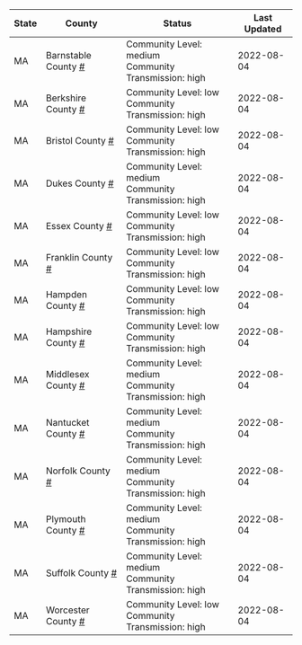 State | County | Status | Last Updated
--- | --- | --- | --- 
MA | Barnstable County <a href="#barnstable_county">#</a> | <a name="barnstable_county"></a>Community Level: medium<br/>Community Transmission: high | 2022-08-04
MA | Berkshire County <a href="#berkshire_county">#</a> | <a name="berkshire_county"></a>Community Level: low<br/>Community Transmission: high | 2022-08-04
MA | Bristol County <a href="#bristol_county">#</a> | <a name="bristol_county"></a>Community Level: low<br/>Community Transmission: high | 2022-08-04
MA | Dukes County <a href="#dukes_county">#</a> | <a name="dukes_county"></a>Community Level: medium<br/>Community Transmission: high | 2022-08-04
MA | Essex County <a href="#essex_county">#</a> | <a name="essex_county"></a>Community Level: low<br/>Community Transmission: high | 2022-08-04
MA | Franklin County <a href="#franklin_county">#</a> | <a name="franklin_county"></a>Community Level: low<br/>Community Transmission: high | 2022-08-04
MA | Hampden County <a href="#hampden_county">#</a> | <a name="hampden_county"></a>Community Level: low<br/>Community Transmission: high | 2022-08-04
MA | Hampshire County <a href="#hampshire_county">#</a> | <a name="hampshire_county"></a>Community Level: low<br/>Community Transmission: high | 2022-08-04
MA | Middlesex County <a href="#middlesex_county">#</a> | <a name="middlesex_county"></a>Community Level: medium<br/>Community Transmission: high | 2022-08-04
MA | Nantucket County <a href="#nantucket_county">#</a> | <a name="nantucket_county"></a>Community Level: medium<br/>Community Transmission: high | 2022-08-04
MA | Norfolk County <a href="#norfolk_county">#</a> | <a name="norfolk_county"></a>Community Level: medium<br/>Community Transmission: high | 2022-08-04
MA | Plymouth County <a href="#plymouth_county">#</a> | <a name="plymouth_county"></a>Community Level: medium<br/>Community Transmission: high | 2022-08-04
MA | Suffolk County <a href="#suffolk_county">#</a> | <a name="suffolk_county"></a>Community Level: medium<br/>Community Transmission: high | 2022-08-04
MA | Worcester County <a href="#worcester_county">#</a> | <a name="worcester_county"></a>Community Level: low<br/>Community Transmission: high | 2022-08-04
